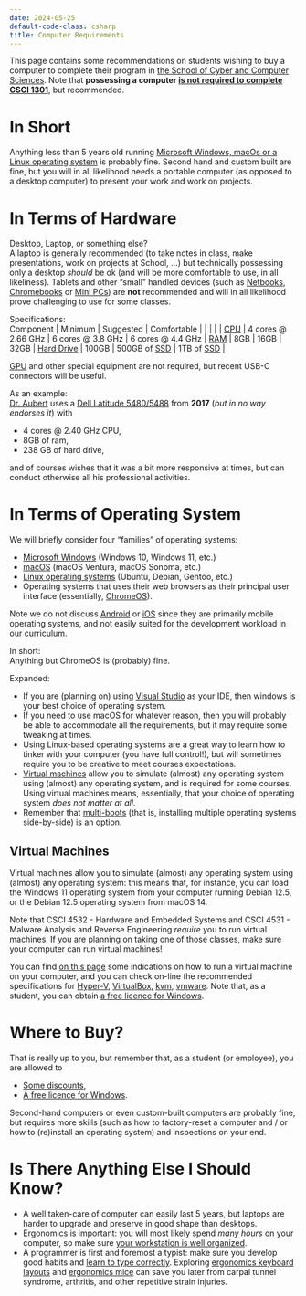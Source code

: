 ```yaml
---
date: 2024-05-25
default-code-class: csharp
title: Computer Requirements
---
```


This page contains some recommendations on students wishing to buy a
computer to complete their program in [the School of Cyber and Computer
Sciences](https://www.augusta.edu/ccs/). Note that **possessing a
computer [is not required to complete CSCI
1301](https://csci-1301.github.io/software_install.html#accessing-an-ide-1)**,
but recommended.

# In Short

Anything less than 5 years old running [Microsoft Windows, macOs or a
Linux operating system](#in-terms-of-operating-system) is probably fine.
Second hand and custom built are fine, but you will in all likelihood
needs a portable computer (as opposed to a desktop computer) to present
your work and work on projects.

# In Terms of Hardware

Desktop, Laptop, or something else?  
A laptop is generally recommended (to take notes in class, make
presentations, work on projects at School, …) but technically possessing
only a desktop *should* be ok (and will be more comfortable to use, in
all likeliness). Tablets and other “small” handled devices (such as
[Netbooks](https://en.wikipedia.org/wiki/Netbook),
[Chromebooks](https://en.wikipedia.org/wiki/Chromebook) or [Mini
PCs](https://en.wikipedia.org/wiki/Mini_PC)) are **not** recommended and
will in all likelihood prove challenging to use for some classes.

Specifications:  
Component \| Minimum \| Suggested \| Comfortable \| \| \| \| \|
[CPU](https://en.wikipedia.org/wiki/Processor_(computing)) \| 4 cores @
2.66 GHz \| 6 cores @ 3.8 GHz \| 6 cores @ 4.4 GHz \|
[RAM](https://en.wikipedia.org/wiki/Random-access_memory) \| 8GB \| 16GB
\| 32GB \| [Hard Drive](https://en.wikipedia.org/wiki/Hard_disk_drive)
\| 100GB \| 500GB of
[SSD](https://en.wikipedia.org/wiki/Solid-state_drive) \| 1TB of
[SSD](https://en.wikipedia.org/wiki/Solid-state_drive) \|

[GPU](https://en.wikipedia.org/wiki/Graphics_processing_unit) and other
special equipment are not required, but recent USB-C connectors will be
useful.

As an example:  
[Dr. Aubert](https://spots.augusta.edu/caubert/) uses a [Dell Latitude
5480/5488](https://www.dell.com/support/home/en-us/product-support/product/latitude-14-5480-laptop/docs)
from **2017** (*but in no way endorses it*) with

- 4 cores @ 2.40 GHz CPU,
- 8GB of ram,
- 238 GB of hard drive,

and of courses wishes that it was a bit more responsive at times, but
can conduct otherwise all his professional activities.

# In Terms of Operating System

We will briefly consider four “families” of operating systems:

- [Microsoft Windows](https://en.wikipedia.org/wiki/Microsoft_Windows)
  (Windows 10, Windows 11, etc.)
- [macOS](https://en.wikipedia.org/wiki/MacOS) (macOS Ventura, macOS
  Sonoma, etc.)
- [Linux operating systems](https://en.wikipedia.org/wiki/Linux)
  (Ubuntu, Debian, Gentoo, etc.)
- Operating systems that uses their web browsers as their principal user
  interface (essentially,
  [ChromeOS](https://en.wikipedia.org/wiki/ChromeOS)).

Note we do not discuss
[Android](https://en.wikipedia.org/wiki/Android_(operating_system)) or
[iOS](https://en.wikipedia.org/wiki/IOS) since they are primarily mobile
operating systems, and not easily suited for the development workload in
our curriculum.

In short:  
Anything but ChromeOS is (probably) fine.

Expanded:  
- If you are (planning on) using [Visual
  Studio](https://visualstudio.microsoft.com/) as your IDE, then windows
  is your best choice of operating system.
- If you need to use macOS for whatever reason, then you will probably
  be able to accommodate all the requirements, but it may require some
  tweaking at times.
- Using Linux-based operating systems are a great way to learn how to
  tinker with your computer (you have full control!), but will sometimes
  require you to be creative to meet courses expectations.
- [Virtual machines](#virtual-machines) allow you to simulate (almost)
  any operating system using (almost) any operating system, and is
  required for some courses. Using virtual machines means, essentially,
  that your choice of operating system *does not matter at all*.
- Remember that
  [multi-boots](https://en.wikipedia.org/wiki/Multi-booting) (that is,
  installing multiple operating systems side-by-side) is an option.

## Virtual Machines

Virtual machines allow you to simulate (almost) any operating system
using (almost) any operating system: this means that, for instance, you
can load the Windows 11 operating system from your computer running
Debian 12.5, or the Debian 12.5 operating system from macOS 14.

Note that CSCI 4532 - Hardware and Embedded Systems and CSCI 4531 -
Malware Analysis and Reverse Engineering *require* you to run virtual
machines. If you are planning on taking one of those classes, make sure
your computer can run virtual machines!

You can find [on this
page](software_install.html#installing-anything-anywhere) some
indications on how to run a virtual machine on your computer, and you
can check on-line the recommended specifications for
[Hyper-V](https://learn.microsoft.com/en-us/virtualization/hyper-v-on-windows/reference/hyper-v-requirements),
[VirtualBox](https://www.virtualbox.org/wiki/End-user_documentation),
[kvm](https://www.linux-kvm.org/page/FAQ#What_do_I_need_to_use_KVM?),
[vmware](https://www.vmware.com/products/workstation-player.html). Note
that, as a student, you can obtain [a free licence for
Windows](https://portal.azure.com/?Microsoft_Azure_Education_correlationId=696fbf50-4829-476c-bfc8-09974888f850#view/Microsoft_Azure_Education/EducationMenuBlade/~/software).

# Where to Buy?

That is really up to you, but remember that, as a student (or employee),
you are allowed to

- [Some discounts](https://my.augusta.edu/discounts/electronics.php),
- [A free licence for
  Windows](https://portal.azure.com/?Microsoft_Azure_Education_correlationId=696fbf50-4829-476c-bfc8-09974888f850#view/Microsoft_Azure_Education/EducationMenuBlade/~/software).

Second-hand computers or even custom-built computers are probably fine,
but requires more skills (such as how to factory-reset a computer and /
or how to (re)install an operating system) and inspections on your end.

# Is There Anything Else I Should Know?

- A well taken-care of computer can easily last 5 years, but laptops are
  harder to upgrade and preserve in good shape than desktops.
- Ergonomics is important: you will most likely spend *many hours* on
  your computer, so make sure [your workstation is well
  organized](https://www.wikihow.com/Set-Up-an-Ergonomically-Correct-Workstation).
- A programmer is first and foremost a typist: make sure you develop
  good habits and [learn to type
  correctly](https://www.wikihow.com/Type). Exploring [ergonomics
  keyboard
  layouts](https://en.wikipedia.org/wiki/Keyboard_layout#Other_Latin-script_keyboard_layouts)
  and [ergonomics
  mice](https://en.wikipedia.org/wiki/Computer_mouse#Ergonomic_mice) can
  save you later from carpal tunnel syndrome, arthritis, and other
  repetitive strain injuries.
